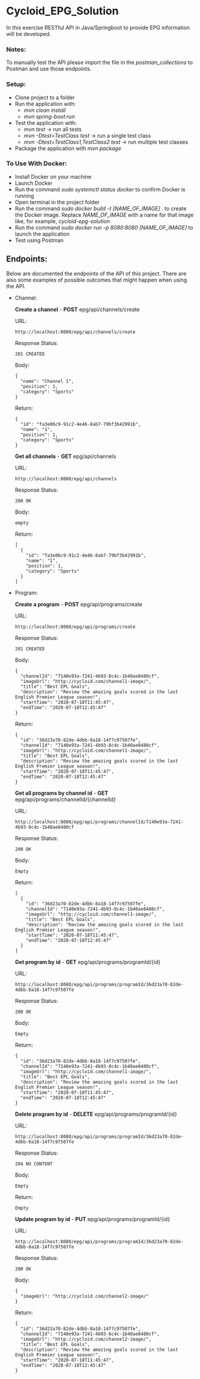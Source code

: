 # Cycloid_EPG_Solution
In this exercise RESTful API in Java/Springboot to provide EPG information will be developed.


### Notes:

To manually test the API please import the file in the _postman_collections_ to Postman and use those endpoints.

### Setup:

- Clone project to a folder
- Run the application with:
  - _mvn clean install_
  - _mvn spring-boot:run_
- Test the application with:
  - _mvn test_ -> run all tests
  - _mvn -Dtest=TestClass test_ -> run a single test class
  - _mvn -Dtest=TestClass1,TestClass2 test_ -> run multiple test classes
- Package the application with _mvn package_

### To Use With Docker:
  - Install Docker on your machine
  - Launch Docker
  - Run the command _sudo systemctl status docker_ to confirm Docker is running
  - Open terminal in the project folder
  - Run the command _sudo docker build -t [NAME_OF_IMAGE] ._ to create the Docker image. Replace _NAME_OF_IMAGE_ with a name for that image like, for example, _cycloid-epg-solution_
  - Run the command _sudo docker run -p 8080:8080 [NAME_OF_IMAGE]_ to launch the application
  - Test using Postman
    
## Endpoints:

Below are documented the endpoints of the API of this project. There are also some examples of possible outcomes that might happen when using the API.

* Channel:

   **Create a channel** - **POST** epg/api/channels/create
   
   URL: 
   
      http://localhost:8080/epg/api/channels/create
      
   Response Status:
   
      201 CREATED
      
   Body:
   
      {
        "name": "Channel 1",
        "position": 1,
        "category": "Sports"
      }
      
   Return:
      
      {
        "id": "fa3e06c9-91c2-4e46-8ab7-79bf3b42991b",
        "name": "1",
        "position": 1,
        "category": "Sports"
      }
       
    **Get all channels** - **GET** epg/api/channels
    
    URL: 
   
      http://localhost:8080/epg/api/channels
      
    Response Status:
   
      200 OK
      
    Body:
    
      empty
      
    Return:
    
      [
        {
          "id": "fa3e06c9-91c2-4e46-8ab7-79bf3b42991b",
          "name": "1",
          "position": 1,
          "category": "Sports"
        }
      ]
      
* Program:

    **Create a program** - **POST** epg/api/programs/create
    
    URL:
      
      http://localhost:8080/epg/api/programs/create
      
    Response Status:
   
      201 CREATED
      
    Body:
      
      {
        "channelId": "7140e93a-7241-4b93-8c4c-1b40ae8480cf",
        "imageUrl": "http://cycloid.com/channel1-image/",
        "title": "Best EPL Goals",
        "description": "Review the amazing goals scored in the last English Premier League season!",
        "startTime": "2020-07-18T11:45:47",
        "endTime": "2020-07-18T12:45:47"
      }
       
    Return:
     
      {
        "id": "36d23a70-82de-4dbb-8a18-14f7c97507fe",
        "channelId": "7140e93a-7241-4b93-8c4c-1b40ae8480cf",
        "imageUrl": "http://cycloid.com/channel1-image/",
        "title": "Best EPL Goals",
        "description": "Review the amazing goals scored in the last English Premier League season!",
        "startTime": "2020-07-18T11:45:47",
        "endTime": "2020-07-18T12:45:47"
      }
      
    **Get all programs by channel id** - **GET** epg/api/programs/channelId/{channelId}
    
    URL:
    
      http://localhost:8080/epg/api/programs/channelId/7140e93a-7241-4b93-8c4c-1b40ae8480cf
      
    Response Status:
    
      200 OK
      
    Body:
    
      Empty
      
    Return:
    
      [
        {
          "id": "36d23a70-82de-4dbb-8a18-14f7c97507fe",
          "channelId": "7140e93a-7241-4b93-8c4c-1b40ae8480cf",
          "imageUrl": "http://cycloid.com/channel1-image/",
          "title": "Best EPL Goals",
          "description": "Review the amazing goals scored in the last English Premier League season!",
          "startTime": "2020-07-18T11:45:47",
          "endTime": "2020-07-18T12:45:47"
        }
      ]
      
    **Get program by id** - **GET** epg/api/programs/programId/{id}
    
    URL:
    
      http://localhost:8080/epg/api/programs/programId/36d23a70-82de-4dbb-8a18-14f7c97507fe
      
    Response Status:
    
      200 OK
      
    Body:
    
      Empty
      
    Return:
    
      {
        "id": "36d23a70-82de-4dbb-8a18-14f7c97507fe",
        "channelId": "7140e93a-7241-4b93-8c4c-1b40ae8480cf",
        "imageUrl": "http://cycloid.com/channel1-image/",
        "title": "Best EPL Goals",
        "description": "Review the amazing goals scored in the last English Premier League season!",
        "startTime": "2020-07-18T11:45:47",
        "endTime": "2020-07-18T12:45:47"
      }
      
    **Delete program by id** - **DELETE** epg/api/programs/programId/{id}
    
    URL:
    
      http://localhost:8080/epg/api/programs/programId/36d23a70-82de-4dbb-8a18-14f7c97507fe
      
    Response Status:
    
      204 NO CONTENT
      
    Body:
    
      Empty
      
    Return:
    
      Empty
      
    **Update program by id** - **PUT** epg/api/programs/programId/{id}
    
    URL:
    
      http://localhost:8080/epg/api/programs/programId/36d23a70-82de-4dbb-8a18-14f7c97507fe
      
    Response Status:
    
      200 OK
      
    Body:
    
      {
        "imageUrl": "http://cycloid.com/channel2-image/"
      }
      
    Return:
    
      {
        "id": "36d23a70-82de-4dbb-8a18-14f7c97507fe",
        "channelId": "7140e93a-7241-4b93-8c4c-1b40ae8480cf",
        "imageUrl": "http://cycloid.com/channel2-image/",
        "title": "Best EPL Goals",
        "description": "Review the amazing goals scored in the last English Premier League season!",
        "startTime": "2020-07-18T11:45:47",
        "endTime": "2020-07-18T12:45:47"
      }
